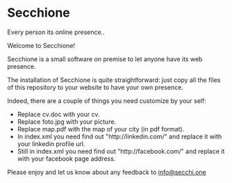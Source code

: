 # Secchione
Every person its online presence..

Welcome to Secchione!

Secchione is a small software on premise to let anyone have its web presence.   

The installation of Secchione is quite straightforward: just copy all the files of this repository to your website to have your own presence.    

Indeed, there are a couple of things you need customize by your self:   
<ul>
<li>Replace cv.doc with your cv.</li>
<li>Replace foto.jpg with your picture.</li>
<li>Replace map.pdf with the map of your city (in pdf format).</li>
<li>In index.xml you need find out "http://linkedin.com/" and replace it with your linkedin profile url.</li>
<li>Still in index.xml you need find out "http://facebook.com/" and replace it with your facebook page address.</li>
</ul>  
   
Please enjoy and let us know about any feedback to <a href="info@secchi.one">info@secchi.one</a>  
  
